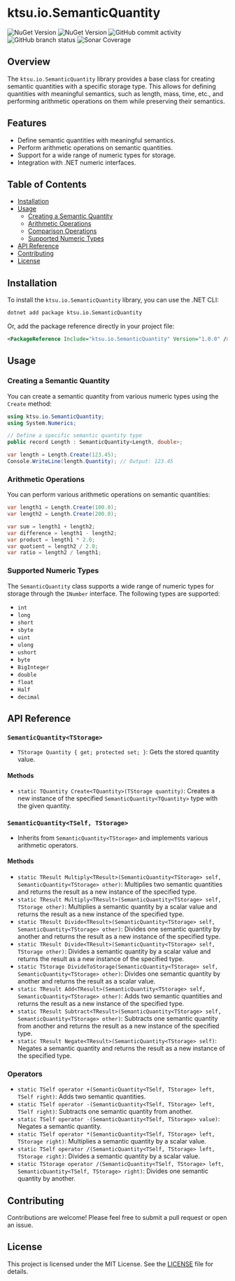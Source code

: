# ktsu.io.SemanticQuantity

![NuGet Version](https://img.shields.io/nuget/v/ktsu.io.SemanticQuantity?logo=nuget&label=stable)
![NuGet Version](https://img.shields.io/nuget/vpre/ktsu.io.SemanticQuantity?logo=nuget&label=dev)
![GitHub commit activity](https://img.shields.io/github/commit-activity/m/ktsu-io/SemanticQuantity?label=commits)
![GitHub branch status](https://img.shields.io/github/checks-status/ktsu-io/SemanticQuantity/main)
![Sonar Coverage](https://img.shields.io/sonar/coverage/ktsu-io_SemanticQuantity?logo=sonar)

## Overview

The `ktsu.io.SemanticQuantity` library provides a base class for creating semantic quantities with a specific storage type. This allows for defining quantities with meaningful semantics, such as length, mass, time, etc., and performing arithmetic operations on them while preserving their semantics.

## Features

- Define semantic quantities with meaningful semantics.
- Perform arithmetic operations on semantic quantities.
- Support for a wide range of numeric types for storage.
- Integration with .NET numeric interfaces.

## Table of Contents

- [Installation](#installation)
- [Usage](#usage)
  - [Creating a Semantic Quantity](#creating-a-semantic-quantity)
  - [Arithmetic Operations](#arithmetic-operations)
  - [Comparison Operations](#comparison-operations)
  - [Supported Numeric Types](#supported-numeric-types)
- [API Reference](#api-reference)
- [Contributing](#contributing)
- [License](#license)

## Installation

To install the `ktsu.io.SemanticQuantity` library, you can use the .NET CLI:

```sh
dotnet add package ktsu.io.SemanticQuantity
```

Or, add the package reference directly in your project file:

```xml
<PackageReference Include="ktsu.io.SemanticQuantity" Version="1.0.0" />
```

## Usage

### Creating a Semantic Quantity

You can create a semantic quantity from various numeric types using the `Create` method:

```csharp
using ktsu.io.SemanticQuantity;
using System.Numerics;

// Define a specific semantic quantity type
public record Length : SemanticQuantity<Length, double>;

var length = Length.Create(123.45);
Console.WriteLine(length.Quantity); // Output: 123.45
```

### Arithmetic Operations

You can perform various arithmetic operations on semantic quantities:

```csharp
var length1 = Length.Create(100.0);
var length2 = Length.Create(200.0);

var sum = length1 + length2;
var difference = length1 - length2;
var product = length1 * 2.0;
var quotient = length2 / 2.0;
var ratio = length2 / length1;
```

### Supported Numeric Types

The `SemanticQuantity` class supports a wide range of numeric types for storage through the `INumber` interface. The following types are supported:

- `int`
- `long`
- `short`
- `sbyte`
- `uint`
- `ulong`
- `ushort`
- `byte`
- `BigInteger`
- `double`
- `float`
- `Half`
- `decimal`

## API Reference

### `SemanticQuantity<TStorage>`

- `TStorage Quantity { get; protected set; }`: Gets the stored quantity value.

#### Methods

- `static TQuantity Create<TQuantity>(TStorage quantity)`: Creates a new instance of the specified `SemanticQuantity<TQuantity>` type with the given quantity.

### `SemanticQuantity<TSelf, TStorage>`

- Inherits from `SemanticQuantity<TStorage>` and implements various arithmetic operators.

#### Methods

- `static TResult Multiply<TResult>(SemanticQuantity<TStorage> self, SemanticQuantity<TStorage> other)`: Multiplies two semantic quantities and returns the result as a new instance of the specified type.
- `static TResult Multiply<TResult>(SemanticQuantity<TStorage> self, TStorage other)`: Multiplies a semantic quantity by a scalar value and returns the result as a new instance of the specified type.
- `static TResult Divide<TResult>(SemanticQuantity<TStorage> self, SemanticQuantity<TStorage> other)`: Divides one semantic quantity by another and returns the result as a new instance of the specified type.
- `static TResult Divide<TResult>(SemanticQuantity<TStorage> self, TStorage other)`: Divides a semantic quantity by a scalar value and returns the result as a new instance of the specified type.
- `static TStorage DivideToStorage(SemanticQuantity<TStorage> self, SemanticQuantity<TStorage> other)`: Divides one semantic quantity by another and returns the result as a scalar value.
- `static TResult Add<TResult>(SemanticQuantity<TStorage> self, SemanticQuantity<TStorage> other)`: Adds two semantic quantities and returns the result as a new instance of the specified type.
- `static TResult Subtract<TResult>(SemanticQuantity<TStorage> self, SemanticQuantity<TStorage> other)`: Subtracts one semantic quantity from another and returns the result as a new instance of the specified type.
- `static TResult Negate<TResult>(SemanticQuantity<TStorage> self)`: Negates a semantic quantity and returns the result as a new instance of the specified type.

### Operators

- `static TSelf operator +(SemanticQuantity<TSelf, TStorage> left, TSelf right)`: Adds two semantic quantities.
- `static TSelf operator -(SemanticQuantity<TSelf, TStorage> left, TSelf right)`: Subtracts one semantic quantity from another.
- `static TSelf operator -(SemanticQuantity<TSelf, TStorage> value)`: Negates a semantic quantity.
- `static TSelf operator *(SemanticQuantity<TSelf, TStorage> left, TStorage right)`: Multiplies a semantic quantity by a scalar value.
- `static TSelf operator /(SemanticQuantity<TSelf, TStorage> left, TStorage right)`: Divides a semantic quantity by a scalar value.
- `static TStorage operator /(SemanticQuantity<TSelf, TStorage> left, SemanticQuantity<TSelf, TStorage> right)`: Divides one semantic quantity by another.

## Contributing

Contributions are welcome! Please feel free to submit a pull request or open an issue.

## License

This project is licensed under the MIT License. See the [LICENSE](LICENSE) file for details.
